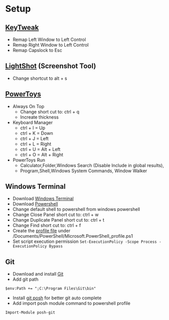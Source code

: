 # Setup
## [KeyTweak](https://m.majorgeeks.com/files/details/keytweak.html)
* Remap Left Window to Left Control
* Remap Right Window to Left Control
* Remap Capslock to Esc

## [LightShot](https://app.prntscr.com/en/) (Screenshot Tool)
* Change shortcut to alt + s

## [PowerToys](https://github.com/microsoft/PowerToys)
* Always On Top
  * Change short cut to: ctrl + q
  * Increate thickness
* Keyboard Manager
  * ctrl + I = Up
  * ctrl + K = Down
  * ctrl + J = Left
  * ctrl + L = Right
  * ctrl + U = Alt + Left
  * ctrl + O = Alt + Right
* PowerToys Run
  * Calculator,Folder,Windows Search (Disable Include in global results),
  * Program,Shell,Windows System Commands, Window Walker

## Windows Terminal
   
* Download [Windows Terminal](https://github.com/microsoft/terminal/releases)
* Download [Powershell](https://docs.microsoft.com/en-us/powershell/scripting/install/installing-powershell-on-windows)
* Change default shell to powershell from windows powershell
* Change Close Panel short cut to: ctrl + w
* Change Duplicate Panel short cut to: ctrl + t
* Change Find short cut to: ctrl + f
* Create the [profile file](profile.ps1) under /Documents/PowerShell/Microsoft.PowerShell_profile.ps1
* Set script execution permission ```Set-ExecutionPolicy -Scope Process -ExecutionPolicy Bypass```

## Git
* Download and install [Git](https://git-scm.com/)
* Add git path
```
$env:Path += ";C:\Program Files\Git\bin"
```
* Install [git posh](https://github.com/dahlbyk/posh-git/blob/master/README.md#git-status-summary-information ) for better git auto complete
* Add import posh module command to powershell profile
```
Import-Module posh-git 
```


